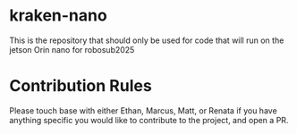# kraken-nano
This is the repository that should only be used for code that will run on the jetson Orin nano for robosub2025

# Contribution Rules
Please touch base with either Ethan, Marcus, Matt, or Renata if you have anything specific you would like to contribute to the project, and open a PR.

